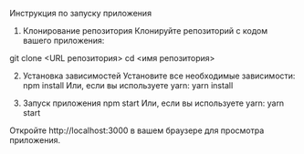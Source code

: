Инструкция по запуску приложения
1. Клонирование репозитория
Клонируйте репозиторий с кодом вашего приложения:

git clone <URL репозитория>
cd <имя репозитория>

2. Установка зависимостей
Установите все необходимые зависимости:
npm install
Или, если вы используете yarn:
yarn install

3. Запуск приложения
npm start
Или, если вы используете yarn:
yarn start

Откройте http://localhost:3000 в вашем браузере для просмотра приложения.
